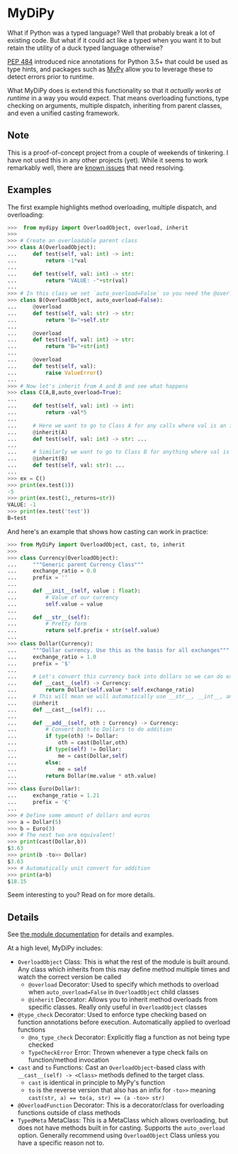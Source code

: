 # MyDiPy

What if Python was a typed language? Well that probably break a lot of existing code. But what if it could act like a typed when you want it to but retain the utility of a duck typed language otherwise?

[PEP 484](https://www.python.org/dev/peps/pep-0484/) introduced nice annotations for Python 3.5+ that could be used as type hints, and packages such as [MyPy](https://github.com/python/mypy) allow you to leverage these to detect errors prior to runtime.

What MyDiPy does is extend this functionality so that it *actually works at runtime* in a way you would expect. That means overloading functions, type checking on arguments, multiple dispatch, inheriting from parent classes, and even a unified casting framework.

## Note
This is a proof-of-concept project from a couple of weekends of tinkering. I have not used this in any other projects (yet). While it seems to work remarkably well, there are [known issues](https://github.com/long-m-r/MyDiPy/issues) that need resolving.

## Examples
The first example highlights method overloading, multiple dispatch, and overloading:
``` python
>>>  from mydipy import OverloadObject, overload, inherit
>>>
>>> # Create an overloadable parent class
>>> class A(OverloadObject):
...     def test(self, val: int) -> int:
...         return -1*val
...
...     def test(self, val: int) -> str:
...         return "VALUE: -"+str(val)
...
>>> # In this class we set `auto_overload=False` so you need the @overload decorator
>>> class B(OverloadObject, auto_overload=False):
...     @overload
...     def test(self, val: str) -> str:
...         return "B="+self.str
...
...     @overload
...     def test(self, val: int) -> str:
...         return "B="+str(int)
...
...     @overload
...     def test(self, val):
...         raise ValueError()
...
>>> # Now let's inherit from A and B and see what happens
>>> class C(A,B,auto_overload=True):
...
...     def test(self, val: int) -> int:
...         return -val*5
...
...     # Here we want to go to Class A for any calls where val is an int and we want a str returned
...     @inherit(A)
...     def test(self, val: int) -> str: ...
...
...     # Similarly we want to go to Class B for anything where val is a str
...     @inherit(B)
...     def test(self, val: str): ...
...
>>> ex = C()
>>> print(ex.test(1))
-5
>>> print(ex.test(1,_returns=str))
VALUE: -1
>>> print(ex.test('test'))
B=test
```

And here's an example that shows how casting can work in practice:
``` python
>>> from MyDiPy import OverloadObject, cast, to, inherit
>>>
>>> class Currency(OverloadObject):
...     """Generic parent Currency Class"""
...     exchange_ratio = 0.0
...     prefix = ''
...
...     def __init__(self, value : float):
...         # Value of our currency
...         self.value = value
...
...     def __str__(self):
...         # Pretty form
...         return self.prefix + str(self.value)
...
>>> class Dollar(Currency):
...     """Dollar currency. Use this as the basis for all exchanges"""
...     exchange_ratio = 1.0
...     prefix = '$'
...
...     # Let's convert this currency back into dollars so we can do exchanges
...     def __cast__(self) -> Currency:
...         return Dollar(self.value * self.exchange_ratio)
...     # This will mean we will automatically use __str__, __int__, and __nonzero__ to convert to str, int, and bool respectively
...     @inherit
...     def __cast__(self): ...
...
...     def __add__(self, oth : Currency) -> Currency:
...         # Convert both to Dollars to do addition
...         if type(oth) != Dollar:
...             oth = cast(Dollar,oth)
...         if type(self) != Dollar:
...             me = cast(Dollar,self)
...         else:
...             me = self
...         return Dollar(me.value * oth.value)
...
>>> class Euro(Dollar):
...     exchange_ratio = 1.21
...     prefix = '€'
...
>>> # Define some amount of dollars and euros
>>> a = Dollar(5)
>>> b = Euro(3)
>>> # The next two are equivalent!
>>> print(cast(Dollar,b))
$3.63
>>> print(b -to>> Dollar)
$3.63
>>> # Automatically unit convert for addition
>>> print(a+b)
$18.15
```

Seem interesting to you? Read on for more details.

## Details
See [the module documentation](https://htmlpreview.github.io/?https://github.com/long-m-r/MyDiPy/blob/main/html/index.html) for details and examples.

At a high level, MyDiPy includes:
- `OverloadObject` Class: This is what the rest of the module is built around. Any class which inherits from this may define method multiple times and watch the correct version be called
    - `@overload` Decorator: Used to specify which methods to overload when `auto_overload=False` in `OverloadObject` child classes
    - `@inherit` Decorator: Allows you to inherit method overloads from specific classes. Really only useful in `OverloadObject` classes
- `@type_check` Decorator: Used to enforce type checking based on function annotations before execution. Automatically applied to overload functions
    - `@no_type_check` Decorator: Explicitly flag a function as not being type checked
    - `TypeCheckError` Error: Thrown whenever a type check fails on function/method invocation
- `cast` and `to` Functions: Cast an `OverloadObject`-based class with `__cast__(self) -> <Class>` methods defined to the target class.
    - `cast` is identical in principle to MyPy's function
    - `to` is the reverse version that also has an infix for `-to>>` meaning `cast(str, a) == to(a, str) == (a -to>> str)`
- `@OverloadFunction` Decorator: This is a decorator/class for overloading functions outside of class methods
- `TypedMeta` MetaClass: This is a MetaClass which allows overloading, but does not have methods built in for casting. Supports the `auto_overload` option. Generally recommend using `OverloadObject` Class unless you have a specific reason not to.


